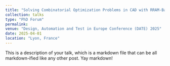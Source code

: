 ```yaml
---
title: "Solving Combinatorial Optimization Problems in CAD with RRAM-Based Universal Ising Machine"
collection: talks
type: "PhD Forum"
permalink: 
venue: "Design, Automation and Test in Europe Conference (DATE) 2025"
date: 2025-04-01
location: "Lyon, France"
---
```


This is a description of your talk, which is a markdown file that can be all markdown-ified like any other post. Yay markdown!
